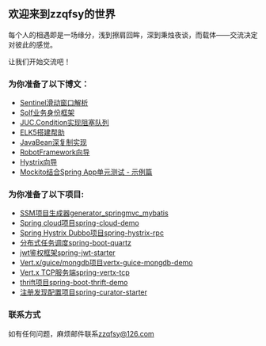 ## 欢迎来到zzqfsy的世界
每个人的相遇即是一场缘分，浅到擦肩回眸，深到秉烛夜谈，而载体——交流决定对彼此的感觉。

让我们开始交流吧！

### 为你准备了以下博文：
* [Sentinel滑动窗口解析](https://zzqfsy.github.io/2019/01/06/sentinel-leap)
* [Solf业务身份框架](https://github.com/zzqfsy/solf/wiki)
* [JUC.Condition实现阻塞队列](https://juejin.cn/post/7169090480154787853)
* [ELK5搭建帮助](https://zzqfsy.github.io/2017/07/13/elk5-helper)
* [JavaBean深复制实现](https://zzqfsy.github.io/2018/05/18/beans-deep-copy-properties)
* [RobotFramework向导](https://zzqfsy.gitbook.io/robot-framework-tutorial)
* [Hystrix向导](https://zzqfsy.gitbook.io/hystrix-tutorial)
* [Mockito结合Spring App单元测试 - 示例篇](https://zzqfsy.github.io/2019/01/06/mockito-in-spring-example)

### 为你准备了以下项目:
* [SSM项目生成器generator_springmvc_mybatis](https://github.com/zzqfsy/generator_springmvc_mybatis)
* [Spring cloud项目spring-cloud-demo](https://github.com/zzqfsy/spring-cloud-demo)
* [Spring Hystrix Dubbo项目spring-hystrix-rpc](https://github.com/zzqfsy/spring-hystrix-rpc)
* [分布式任务调度spring-boot-quartz](https://github.com/zzqfsy/spring-boot-quartz)
* [jwt鉴权框架spring-jwt-starter](https://github.com/zzqfsy/spring-jwt-starter)
* [Vert.x/guice/mongdb项目vertx-guice-mongdb-demo](https://github.com/zzqfsy/vertx-guice-mongdb-demo)
* [Vert.x TCP服务端spring-vertx-tcp](https://github.com/zzqfsy/spring-vertx-tcp)
* [thrift项目spring-boot-thrift-demo](https://github.com/zzqfsy/spring-boot-thrift-demo)
* [注册发现配置项目spring-curator-starter](https://github.com/zzqfsy/spring-curator-starter)


### 联系方式
如有任何问题，麻烦邮件联系<zzqfsy@126.com>
